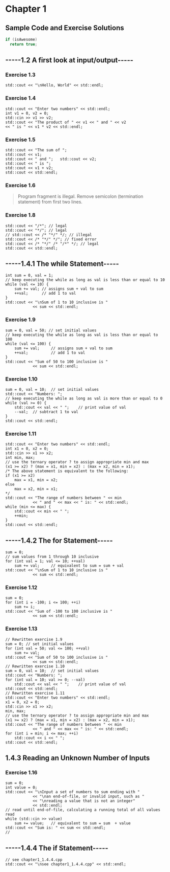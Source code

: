 # Chapter 1 

## Sample Code and Exercise Solutions

```C++
if (isAwesome)
  return true;
```
## -----1.2 A first look at input/output-----
	
### Exercise 1.3
	
	std::cout << "\nHello, World" << std::endl;
	
### Exercise 1.4
	
	std::cout << "Enter two numbers" << std::endl;
	int v1 = 0, v2 = 0;
	std::cin >> v1 >> v2;
	std::cout << "The product of " << v1 << " and " << v2				
	<< " is " << v1 * v2 << std::endl;
				
### Exercise 1.5
	
	std::cout << "The sum of ";
	std::cout << v1;
	std::cout << " and ";	std::cout << v2;
	std::cout << " is ";
	std::cout << v1 + v2;
	std::cout << std::endl;
				
### Exercise 1.6

> Program fragment is illegal. Remove semicolon (termination statement)
> from first two lines.
	
### Exercise 1.8
	
	std::cout << "/*"; // legal
	std::cout << "*/"; // legal
	// std::cout << /* "*/" */; // illegal
	std::cout << /* "*/" */"; // fixed error
	std::cout << /* "*/" /* "/*" */; // legal
	std::cout << std::endl;
	
## -----1.4.1 The while Statement-----
	
	int sum = 0, val = 1;
	// keep executing the while as long as val is less than or equal to 10
	while (val <= 10) {
		sum += val;	// assigns sum + val to sum
		++val;		// add 1 to val
	}
	std::cout << "\nSum of 1 to 10 inclusive is "
				<< sum << std::endl;
				
### Exercise 1.9
	
	sum = 0, val = 50; // set initial values
	// keep executing the while as long as val is less than or equal to 100
	while (val <= 100) {
		sum += val;		// assigns sum + val to sum
		++val;			// add 1 to val
	}
	std::cout << "Sum of 50 to 100 inclusive is "
				<< sum << std::endl;
				
### Exercise 1.10
	
	sum = 0, val = 10;	// set initial values
	std::cout << "Numbers: ";
	// keep executing the while as long as val is more than or equal to 0
	while (val >= 0) {
		std::cout << val << " ";	// print value of val
		--val;	// subtract 1 to val
	}
	std::cout << std::endl;
	
###  Exercise 1.11
	
	std::cout << "Enter two numbers" << std::endl;
	int x1 = 0, x2 = 0;
	std::cin >> x1 >> x2;
	int min, max;
	// use the ternary operator ? to assign appropriate min and max
	(x1 >= x2) ? (max = x1, min = x2) : (max = x2, min = x1);
	/* The above statement is equivalent to the following:
	if (x1 >= x2)
		max = x1, min = x2;
	else
		max = x2, min = x1;
	*/
	std::cout << "The range of numbers between " << min
				<< " and " << max << " is: " << std::endl;
	while (min <= max) {
		std::cout << min << " ";
		++min;
	}
	std::cout << std::endl;
	
##  -----1.4.2 The for Statement-----
	
	sum = 0;
	// sum values from 1 through 10 inclusive
	for (int val = 1; val <= 10; ++val)
		sum += val;		// equivalent to sum = sum + val
	std::cout << "\nSum of 1 to 10 inclusive is "
				<< sum << std::endl;
	
###  Exercise 1.12
	
	sum = 0;
	for (int i = -100; i <= 100; ++i)
		sum += i;
	std::cout << "Sum of -100 to 100 inclusive is "
				<< sum << std::endl;
				
###  Exercise 1.13
	
	// Rewritten exercise 1.9
	sum = 0; // set initial values
	for (int val = 50; val <= 100; ++val)
		sum += val;
	std::cout << "Sum of 50 to 100 inclusive is "
				<< sum << std::endl;
	// Rewritten exercise 1.10			
	sum = 0, val = 10;	// set initial values
	std::cout << "Numbers: ";
	for (int val = 10; val >= 0; --val)
		std::cout << val << " ";	// print value of val
	std::cout << std::endl;
	// Rewritten exercise 1.11
	std::cout << "Enter two numbers" << std::endl;
	x1 = 0, x2 = 0;
	std::cin >> x1 >> x2;
	min, max;
	// use the ternary operator ? to assign appropriate min and max
	(x1 >= x2) ? (max = x1, min = x2) : (max = x2, min = x1);
	std::cout << "The range of numbers between " << min
				<< " and " << max << " is: " << std::endl;
	for (int i = min; i <= max; ++i)
		std::cout << i << " ";			
	std::cout << std::endl;
	
##  1.4.3 Reading an Unknown Number of Inputs
	
###  Exercise 1.16
	
	sum = 0;
	int value = 0;
	std::cout << "\nInput a set of numbers to sum ending with "
				<< "\nan end-of-file, or invalid input, such as "
				<< "\nreading a value that is not an integer"
				<< std::endl;
	// read until end-of-file, calculating a running total of all values read
	while (std::cin >> value)
		sum += value;	// equivalent to sum = sum  + value
	std::cout << "Sum is: " << sum << std::endl;
	//
	
## -----1.4.4 The if Statement-----
	
	// see chapter1_1.4.4.cpp
	std::cout << "\nsee chapter1_1.4.4.cpp" << std::endl;
